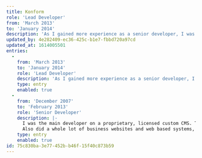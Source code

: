 ```yaml
---
title: Konform
role: 'Lead Developer'
from: 'March 2013'
to: 'January 2014'
description: 'As I gained more experience as a senior developer, I was promoted lead developer and took on a more decision-making role, leading the team towards a more robust way of doing out daily work.'
updated_by: 4e282409-ec36-425c-b1e7-fbbd720a97cd
updated_at: 1614005501
entries:
  -
    from: 'March 2013'
    to: 'January 2014'
    role: 'Lead Developer'
    description: 'As I gained more experience as a senior developer, I was promoted lead developer and took on a more decision-making role, leading the team towards a more robust way of doing out daily work.'
    type: entry
    enabled: true
  -
    from: 'December 2007'
    to: 'February 2013'
    role: 'Senior Developer'
    description: |-
      I was the main developer on a proprietary, licensed custom CMS. The CMS was written in PHP on Zend Framework.
      Also did a whole lot of business websites and web based systems, both small medium and large. The sites varied from small portfolio type sites to complex webshops and multi-user websites.
    type: entry
    enabled: true
id: 75c830ba-3e77-452b-b46f-15f40c873b59
---
```

